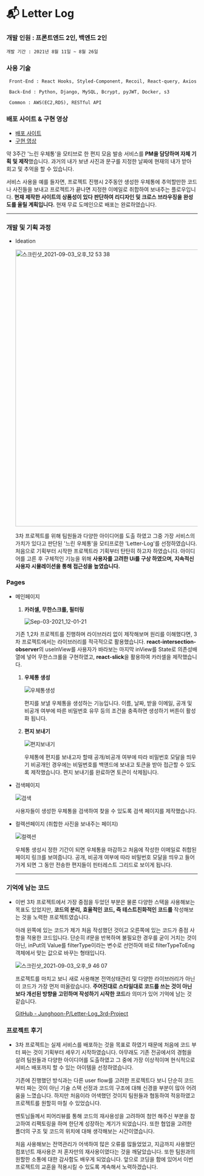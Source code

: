 # 📬 Letter Log

### 개발 인원 :  프론트엔드 2인, 백엔드 2인
    
    개발 기간 : 2021년 8월 11일 ~ 8월 26일

### 사용 기술 
    
     Front-End : React Hooks, Styled-Component, Recoil, React-query, Axios
    
     Back-End : Python, Django, MySQL, Bcrypt, pyJWT, Docker, s3
    
     Common : AWS(EC2,RDS), RESTful API
    
### 배포 사이트 & 구현 영상

   - [배포 사이트](http://letter-log.ml/) 
   - [구현 영상](https://youtu.be/jTLw7PVtHRs)

약 3주간 '느린 우체통'을 모티브로 한 편지 모음 발송 서비스를 **PM을 담당하며 자체 기획 및 제작**했습니다. 과거의 내가 보낸 사진과 문구를 지정한 날짜에 현재의 내가 받아 회고 및 추억을 할 수 있습니다.

서비스 사용을 예를 들자면, 프로젝트 진행시 2주동안 생성한 우체통에 추억할만한 코드나 사진들을 보내고 프로젝트가 끝나면 지정한 이메일로 취합하여 보내주는 플로우입니다. **현재 제작한 사이트의 상품성이 있다 판단하여 리디자인 및 크로스 브라우징을 완성도를 올릴 계획입니다.** 현재 무료 도메인으로 배포는 완료하였습니다.

***

### 개발 및 기획 과정
   - Ideation
        
       <img width="730" alt="스크린샷_2021-09-03_오후_12 53 38" src="https://user-images.githubusercontent.com/77766769/146682585-7d98d49d-39bd-4a83-88c3-0ba7c3d2ea1f.png">

        
        3차 프로젝트를 위해 팀원들과 다양한 아이디어를 도출 하였고 그중 가장 서비스의 가치가 있다고 판단된 '느린 우체통'을 모티프로한 'Letter-Log'를 선정하였습니다. 처음으로 기획부터 시작한 프로젝트라 기획부터 탄탄히 하고자 하였습니다. 아이디어를 고른 후 구체적인 기능을 위해 **사용자를 고려한 Ui를 구상 하였으며, 지속적신 사용자 시뮬레이션을 통해 접근성을 높였습니다.**
        
    
### Pages
    
   - 메인페이지
        1. **카러셀, 무한스크롤, 필터링**
        
            ![Sep-03-2021_12-01-21](https://user-images.githubusercontent.com/77766769/146682653-c7d24761-3dad-44d7-82a7-7f892f07275a.gif)

        
        기존 1,2차 프로젝트를 진행하며 라이브러리 없이 제작해보며 원리를 이해했다면,
        3차 프로젝트에서는 라이브러리를 적극적으로 활용했습니다. **react-intersection-observer**의 useInView를 사용자가 바라보는 마지막 inView를 State로 의존성배열에 넣어 무한스크롤을 구현하였고, **react-slick**을 활용하여 카러셀을 제작했습니다.
        
        1. **우체통 생성**
            
            ![우체통생성](https://user-images.githubusercontent.com/77766769/146682715-f3a8daa1-86d4-4515-86a5-419410e10a2d.gif)

            
            편지를 보낼 우체통을 생성하는 기능입니다. 이름, 날짜, 받을 이메일, 공개 및 비공개 여부에 따른 비밀번호 유무 등의 조건을 충족하면 생성하기 버튼이 활성화 됩니다.
            
        
        1. **편지 보내기**
            
            ![편지보내기](https://user-images.githubusercontent.com/77766769/146682735-9d026bf8-1d44-4427-a570-9fa3637c106d.gif)

            
            우체통에 편지를 보내고자 할때 공개/비공개 여부에 따라 비밀번호 모달을 띄우기 비공개인 경우에는 비밀번호를 백앤드에 보내고 토큰을 받아 접근할 수 있도록 제작했습니다. 편지 보내기를 완료하면 토큰이 삭제됩니다.
            
   - 검색페이지
        
        ![검색](https://user-images.githubusercontent.com/77766769/146682746-e51b0eb8-dfbd-48f3-8fe6-632ca8b66187.gif)
        
        사용자들이 생성한 우체통을 검색하여 찾을 수 있도록 검색 페이지를 제작했습니다.
        
   - 컬렉션페이지 (취합한 사진을 보내주는 페이지)
        
        ![컬렉션](https://user-images.githubusercontent.com/77766769/146682818-6aa1539b-d89b-4072-b790-3d0a107591c0.gif)


        
        우체통 생성시 정한 기간이 되면 우체통을 마감하고 처음에 작성한 이메일로 취합된 페이지 링크를 보여줍니다. 공개, 비공개 여부에 따라 비밀번호 모달을 띄우고 들어가게 되면 그 동안 전송한 편지들이 핀터레스트 그리드로 보이게 됩니다.
        
        ***
        
### 기억에 남는 코드
    
   - 이번 3차 프로젝트에서 가장 중점을 두었던 부분은 물론 다양한 스택을 사용해보는 목표도 있었지만, **코드의 분리, 효율적인 코드, 즉 테스트친화적인 코드를** 작성해보는 것을 노력한 프로젝트였습니다.
    
     아래 왼쪽에 있는 코드가 제가 처음 작성했던 것이고 오른쪽에 있는 코드가 중점 사항을 적용한 코드입니다. 단순히 if문을 반복하며 불필요한 경우를 굳이 거치는 것이 아닌,  inPut의 Value를 filterType이라는 변수로 선언하여 바로 filterTypeToEng 객체에서 맞는 값으로 바꾸는 형태입니다.
    
     ![스크린샷_2021-09-03_오후_9 46 07](https://user-images.githubusercontent.com/77766769/146682767-e08010ea-ded0-41e8-8064-1c64eb1e1673.png)

    
     프로젝트를 마치고 보니 새로 사용해본 전역상태관리 및 다양한 라이브러리가 아닌 이 코드가 가장 먼저 떠올랐습니다. **주어진대로 스타일대로 코드를 쓰는 것이 아닌 보다 개선된 방향을 고민하며 작성하기 시작한 코드**라 의미가 있어 기억에 남는 것 같습니다.
    
     [GitHub - Junghoon-P/Letter-Log_3rd-Project](https://github.com/Junghoon-P/Letter-Log_3rd-Project)
    
### 프로젝트 후기
    
   - 3차 프로젝트는 실제 서비스를 배포하는 것을 목표로 하였기 때문에 처음에 코드 부터 짜는 것이 기획부터 세우기 시작하였습니다. 아무래도 기존 전공에서의 경험을 살려 팀원들과 다양한 아이디어를 도출하였고 그 중에 가장 이상적이며 현식적으로 서비스 배포까지 할 수 있는 아이템을 선정하였습니다.
    
     기존에 진행했던 방식과는 다른 user flow를 고려한 프로젝트다 보니 단순히 코드부터 짜는 것이 아닌 기술 스택 선정과 코드의 구조에 대해 신경쓸 부분이 많아 어려움을 느꼈습니다. 하지만 처음이라 어색했던 것이지 팀원들과 협동하여 적응하였고 프로젝트를 원할히 마칠 수 있었습니다.
    
     멘토님들께서 피어리뷰를 통해 코드의 재사용성을 고려하여 첨언 해주신 부분을 참고하여 리팩토링을 하며 한단계 성장하는 계기가 되었습니다. 또한 협업을 고려한 폴더의 구조 및 코드의 위치에 대해 생각해보는 시간이였습니다. 
    
     처음 사용해보는 전역관리가 어색하여 많은 오류를 많들었었고, 지금까지 사용했던 컴포넌트 재사용은 저 혼자만의 재사용이였다는 것을 깨달았습니다. 또한 팀원과의 원할한 소통에 대한 감사함도 배우게 되었습니다. 앞으로 코딩을 함에 있어서 이번 프로젝트의 교훈을 적용시킬 수 있도록 계속해서 노력하겠습니다.
